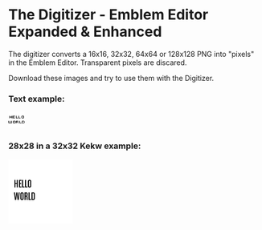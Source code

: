 # The Digitizer - Emblem Editor Expanded & Enhanced

The digitizer converts a 16x16, 32x32, 64x64 or 128x128 PNG into "pixels" in the Emblem Editor. Transparent pixels are discared.

Download these images and try to use them with the Digitizer.

### Text example:

![](example-1.png)

### 28x28 in a 32x32 Kekw example:

![](example-2.png)